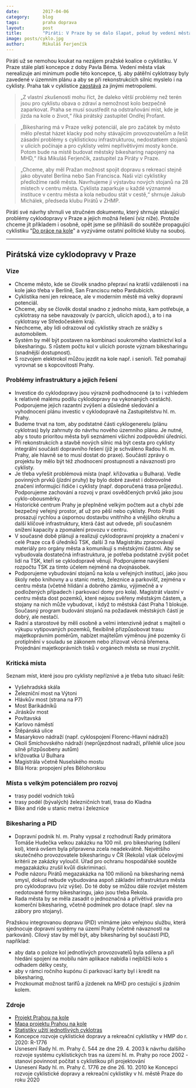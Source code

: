 ```yaml
---
date:         2017-04-06
category:     blog
tags:         praha doprava
layout:       post
title:        "Piráti: V Praze by se dalo šlapat, pokud by vedení města chtělo" 
image: posts/cyklo.jpg
author:       Mikuláš Ferjenčík
---
```


Piráti už se nemohou koukat na nezájem pražské koalice o cyklistiku. V Praze stále platí koncepce z doby Pavla Béma. Vedení města však nerealizuje ani minimum podle této koncepce, tj. aby pátěřní cyklotrasy byly zavedené v územním plánu a aby se při rekonstrukcích silnic myslelo i na cyklisty. Praha tak v cyklistice [zaostává](http://www.piratskelisty.cz/clanek-1582-cestuje-se-lepe-po-praze-nebo-berline-prvni-dil-serialu) za jinými metropolemi.

> „Z vlastní zkušenosti mohu říct, že daleko větší problémy než terén jsou pro cyklistu obava o zdraví a nemožnost kolo bezpečně zaparkovat. Praha se musí soustředit na odstraňování míst, kde je jízda na kole o život,“ říká pirátský zastupitel Ondřej Profant. 

> „Bikesharing má v Praze velký potenciál, ale pro začátek by město mělo přestat házet klacky pod nohy stávajícím provozovatelům a řešit zásadní problémy s cyklistickou infrastrukturou, nedostatkem stojanů v ulicích počínaje a pro cyklisty velmi nepřívětivými mosty konče. Potom bude na místě budovat městský bikesharing napojený na MHD,“ říká Mikuláš Ferjenčík, zastupitel za Piráty v Praze. 

> „Chceme, aby měl Pražan možnost spojit dopravu s rekreací stejně jako obyvatel Berlína nebo San Francisca. Naši vizi cyklistiky předložíme radě města. Navrhujeme jí výstavbu nových stojanů na 28 místech v centru města. Cyklista zaparkuje u každé významné instituce v centru města a kola nebudou stát v cestě,“ shrnuje Jakub Michálek, předseda klubu Pirátů v ZHMP.

Piráti své návrhy shrnuli ve stručném dokumentu, který shrnuje stávající problémy cyklodopravy v Praze a jejich možná řešení (viz níže). Protože chceme jít příkladem i osobně, opět jsme se přihlásili do soutěže propagující cyklistiku "[Do práce na kole](https://www.dopracenakole.cz/)" a vyzýváme ostatní politické kluby na souboj. 

----

## Pirátská vize cyklodopravy v Praze

### Vize

* Chceme město, kde se člověk snadno přepraví na kratší vzdálenosti i na kole jako třeba v Berlíně, San Franciscu nebo Pardubicích.
* Cyklistika není jen rekreace, ale v moderním městě má velký dopravní potenciál.
* Chceme, aby se člověk dostal snadno z jednoho místa, kam potřebuje, a cyklotrasy na sebe navazovaly (v parcích, ulicích apod.), a to i na cyklotrasy ve Středočeském kraji. 
* Nechceme, aby lidi odrazoval od cyklistiky strach ze srážky s automobilem.
* Systém by měl být postaven na kombinaci soukromého vlastnictví kol a bikesharingu. S růstem počtu kol v ulicích poroste význam bikesharingu (snadnější dostupnost).
* S rozvojem elektrokol můžou jezdit na kole např. i senioři. Též pomahají vyrovnat se s kopcovitostí Prahy.

### Problémy infrastruktury a jejich řešení

* Investice do cyklodopravy jsou výrazně podhodnocené (a to i vzhledem k relativně malému podílu cyklodopravy na vykonaných cestách). Podporujeme jejich razantní zvýšení a důsledné sledování a vyhodnocení plánu investic v cyklodopravě na Zastupitelstvu hl. m. Prahy.
* Budeme trvat na tom, aby podstatné části cyklogenerelu (plánu cyklotras) byly zahrnuty do návrhu nového územního plánu. Je nutné, aby s touto prioritou města byli seznámeni všichni zodpovědní úředníci.
* Při rekonstrukcích a stavbě nových silnic má být cesta pro cyklisty integrální součástí dopravního řešení (již je schváleno Radou hl. m. Prahy, ale hlavně se to musí dostat do praxe). Součástí zprávy o projektu by mělo být též zhodnocení prostupnosti a návaznosti pro cyklisty.
* Je třeba vyřešit problémová místa (např. křižovatka u Bulhara). Vedle povinných prvků (jízdní pruhy) by bylo dobré zavést i dobrovolné značení informující řidiče i cyklisty (např. doporučená trasa průjezdu). Podporujeme zachování a rozvoj v praxi osvědčených prvků jako jsou cyklo-obousměrky.
* Historické centrum Prahy je přeplněné velkým počtem aut a chybí zde bezpečný veřejný prostor, ať už pro pěší nebo cyklisty. Proto Piráti prosazují rychlou a úspornou dostavbu vnitřního a vnějšího okruhu a další klíčové infrastruktury, která část aut odvede, při současném snížení kapacity a zpomalení provozu v centru.
* V současné době plánují a realizují cyklodopravní projekty a značení v celé Praze cca 6 úředníků TSK, další 3 na Magistrátu zpracovávají materiály pro orgány města a komunikují s městskými částmi. Aby se vybudovala dostatečná infrastruktura, je potřeba podstatně zvýšit počet lidí na TSK, kteří se cyklodopravě věnují. Podporujeme navýšení rozpočtu TSK za tímto účelem nejméně na dvojnásobek.
* Podporujeme vybudování stojanů na kola u veřejných institucí, jako jsou školy nebo knihovny a u stanic metra, železnice a parkovišť, zejména v centru města (včetně hlídání a dobrého zámku, výjimečně a v podložených případech i parkovací domy pro kola). Magistrát vlastní v centru města dost pozemků, které nejsou svěřeny městským částem, a stojany na nich může vybudovat, i když to městská část Praha 1 blokuje. Současný program budování stojanů na požadavek městských částí je dobrý, ale nestačí. 
* Radní a starostové by měli osobně a velmi intenzivně jednat s majiteli o výkupu vytipovaných pozemků, flexibilně přizpůsobovat trasu majetkoprávním poměrům, nabízet majitelům výměnou jiné pozemky či protiplnění v souladu se zákonem nebo zřizovat věcná břemena. Projednání majetkoprávních tisků v orgánech města se musí zrychlit. 

### Kritická místa 

Seznam míst, které jsou pro cyklisty nepříznivé a je třeba tuto situaci řešit:

- Vyšehradská skála
- Železniční most na Výtoni
- Hlávkův most (strana na P7)
- Most Barikádníků
- Jiráskův most
- Povltavská
- Karlovo náměstí
- Štěpánská ulice 
- Masarykovo nádraží (např. cyklospojení Florenc-Hlavní nádraží)
- Okolí Smíchovského nádraží (neprůjezdnost nadraží, přilehlé ulice jsou silně přizpůsobeny autům)
- křižovatka U Bulhara
- Magistrála včetně Nuselského mostu
- Bílá Hora: propojení přes Bělohorskou
    
### Místa s velkým potenciálem pro rozvoj

- trasy podél vodních toků
- trasy podél (bývalých) železničních tratí, trasa do Kladna
- Bike and ride u stanic metra i železnice

### Bikesharing a PID

* Dopravní podnik hl. m. Prahy vypsal z rozhodnutí Rady primátora Tomáše Hudečka velkou zakázku na 100 mil. pro bikesharing (sdílení kol), která ovšem byla připravena zcela neadekvátně. Největšího skutečného provozovatele bikesharingu v ČR (Rekola) však účelovými kritérii ze zakázky vyloučil. Úřad pro ochranu hospodářské soutěže megazakázku zrušil kvůli diskriminaci. 
* Podle názoru Pirátů megazakázka na 100 milionů na bikesharing nemá smysl, dokud nebude vybudována aspoň základní infrastruktura města pro cyklodopravu (viz výše). Do té doby se můžou dále rozvíjet městem nedotované formy bikesharingu, jako jsou třeba Rekola. 
* Rada města by se měla zasadit o jednoznačná a přívětivá pravidla pro komerční bikesharing, včetně podmínek pro dotace (např. slev na zábory pro stojany).

Pražskou integrovanou dopravu (PID) vnímáme jako veřejnou službu, která sjednocuje dopravní systémy na území Prahy (včetně návaznosti na parkování). Cílový stav by měl být, aby bikesharing byl součástí PID, například: 

* aby data o poloze kol jednotlivých provozovatelů byla sdílena a při hledání spojení na mobilu nám aplikace nabídla i nejbližší kolo s odhadem délky cesty, 
* aby v rámci ročního kupónu či parkovací karty byl i kredit na bikesharing,
* Prozkoumat možnost tarifů a jízdenek na MHD pro cestující s jízdním kolem. 

### Zdroje

* [Projekt Prahou na kole](http://prahounakole.cz)
* [Mapa projektu Prahou na kole](http://mapa.prahounakole.cz)
* [Statistiky užití jednotlivých cyklotras](http://labs.strava.com/heatmap/#12/14.36720/50.08281/blue/bike)
* Koncepce rozvoje cyklistické dopravy a rekreační cyklistiky v HMP do r. 2020: R-1776
* Usnesení Rady hl. m. Prahy č. 544 ze dne 29. 4. 2003 k návrhu dalšího rozvoje systému cyklistických tras na území hl. m. Prahy po roce 2002 - stanoví povinnost počítat s cyklistikou při projektování
* Usnesení Rady hl. m. Prahy č. 1776 ze dne 26. 10. 2010 ke Koncepci rozvoje cyklistické dopravy a rekreační cyklistiky v hl. městě Praze do roku 2020

